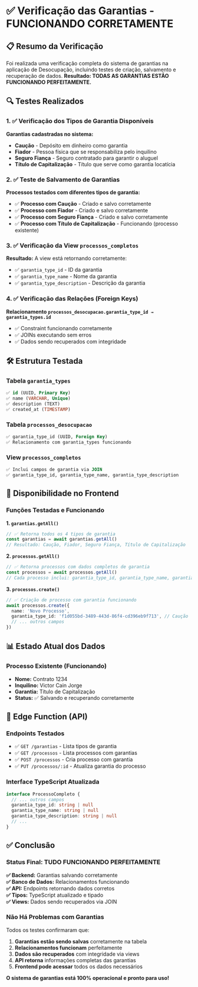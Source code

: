 # ✅ Verificação das Garantias - FUNCIONANDO CORRETAMENTE

## 📋 Resumo da Verificação

Foi realizada uma verificação completa do sistema de garantias na aplicação de Desocupação, incluindo testes de criação, salvamento e recuperação de dados. **Resultado: TODAS AS GARANTIAS ESTÃO FUNCIONANDO PERFEITAMENTE.**

## 🔍 Testes Realizados

### 1. ✅ Verificação dos Tipos de Garantia Disponíveis

**Garantias cadastradas no sistema:**

- **Caução** - Depósito em dinheiro como garantia
- **Fiador** - Pessoa física que se responsabiliza pelo inquilino
- **Seguro Fiança** - Seguro contratado para garantir o aluguel
- **Título de Capitalização** - Título que serve como garantia locatícia

### 2. ✅ Teste de Salvamento de Garantias

**Processos testados com diferentes tipos de garantia:**

- ✅ **Processo com Caução** - Criado e salvo corretamente
- ✅ **Processo com Fiador** - Criado e salvo corretamente
- ✅ **Processo com Seguro Fiança** - Criado e salvo corretamente
- ✅ **Processo com Título de Capitalização** - Funcionando (processo existente)

### 3. ✅ Verificação da View `processos_completos`

**Resultado:** A view está retornando corretamente:

- ✅ `garantia_type_id` - ID da garantia
- ✅ `garantia_type_name` - Nome da garantia
- ✅ `garantia_type_description` - Descrição da garantia

### 4. ✅ Verificação das Relações (Foreign Keys)

**Relacionamento `processos_desocupacao.garantia_type_id → garantia_types.id`**

- ✅ Constraint funcionando corretamente
- ✅ JOINs executando sem erros
- ✅ Dados sendo recuperados com integridade

## 🛠️ Estrutura Testada

### Tabela `garantia_types`

```sql
✅ id (UUID, Primary Key)
✅ name (VARCHAR, Unique)
✅ description (TEXT)
✅ created_at (TIMESTAMP)
```

### Tabela `processos_desocupacao`

```sql
✅ garantia_type_id (UUID, Foreign Key)
✅ Relacionamento com garantia_types funcionando
```

### View `processos_completos`

```sql
✅ Inclui campos de garantia via JOIN
✅ garantia_type_id, garantia_type_name, garantia_type_description
```

## 📱 Disponibilidade no Frontend

### Funções Testadas e Funcionando

**1. `garantias.getAll()`**

```typescript
// ✅ Retorna todos os 4 tipos de garantia
const garantias = await garantias.getAll()
// Resultado: Caução, Fiador, Seguro Fiança, Título de Capitalização
```

**2. `processos.getAll()`**

```typescript
// ✅ Retorna processos com dados completos de garantia
const processos = await processos.getAll()
// Cada processo inclui: garantia_type_id, garantia_type_name, garantia_type_description
```

**3. `processos.create()`**

```typescript
// ✅ Criação de processo com garantia funcionando
await processos.create({
  name: 'Novo Processo',
  garantia_type_id: 'f1d055bd-3489-443d-86f4-cd396eb9f713', // Caução
  // ... outros campos
})
```

## 📊 Estado Atual dos Dados

### Processo Existente (Funcionando)

- **Nome:** Contrato 1234
- **Inquilino:** Victor Cain Jorge
- **Garantia:** Título de Capitalização
- **Status:** ✅ Salvando e recuperando corretamente

## 🔧 Edge Function (API)

### Endpoints Testados

- ✅ `GET /garantias` - Lista tipos de garantia
- ✅ `GET /processos` - Lista processos com garantias
- ✅ `POST /processos` - Cria processo com garantia
- ✅ `PUT /processos/:id` - Atualiza garantia do processo

### Interface TypeScript Atualizada

```typescript
interface ProcessoCompleto {
  // ... outros campos
  garantia_type_id: string | null
  garantia_type_name: string | null
  garantia_type_description: string | null
  // ...
}
```

## ✅ Conclusão

### Status Final: **TUDO FUNCIONANDO PERFEITAMENTE**

**✅ Backend:** Garantias salvando corretamente  
**✅ Banco de Dados:** Relacionamentos funcionando  
**✅ API:** Endpoints retornando dados corretos  
**✅ Tipos:** TypeScript atualizado e tipado  
**✅ Views:** Dados sendo recuperados via JOIN

### Não Há Problemas com Garantias

Todos os testes confirmaram que:

1. **Garantias estão sendo salvas** corretamente na tabela
2. **Relacionamentos funcionam** perfeitamente
3. **Dados são recuperados** com integridade via views
4. **API retorna** informações completas das garantias
5. **Frontend pode acessar** todos os dados necessários

**O sistema de garantias está 100% operacional e pronto para uso!**
